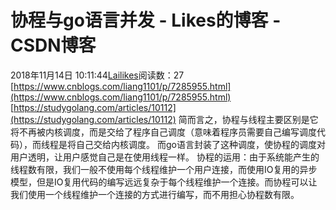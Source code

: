 # 协程与go语言并发 - Likes的博客 - CSDN博客
2018年11月14日 10:11:44[Lailikes](https://me.csdn.net/songchuwang1868)阅读数：27
[https://www.cnblogs.com/liang1101/p/7285955.html](https://www.cnblogs.com/liang1101/p/7285955.html)
[https://studygolang.com/articles/10112](https://studygolang.com/articles/10112)
简而言之，协程与线程主要区别是它将不再被内核调度，而是交给了程序自己调度（意味着程序员需要自己编写调度代码），而线程是将自己交给内核调度。
而go语言封装了这种调度，使协程的调度对用户透明，让用户感觉自己是在使用线程一样。
协程的运用：由于系统能产生的线程数有限，我们一般不使用每个线程维护一个用户连接，而使用IO复用的异步模型，但是IO复用代码的编写远远复杂于每个线程维护一个连接。而协程可以让我们使用一个线程维护一个连接的方式进行编写，而不用担心协程数有限。
